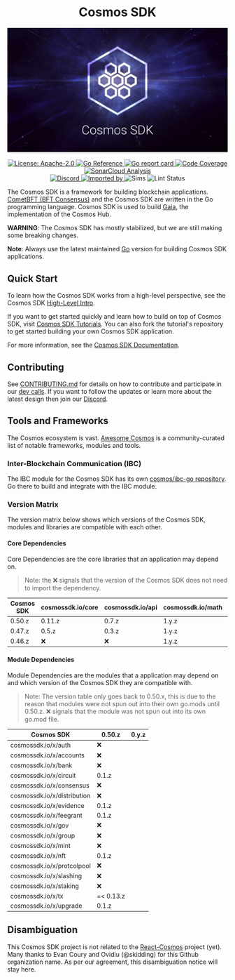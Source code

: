 <div align="center">
  <h1> Cosmos SDK </h1>
</div>

![banner](https://github.com/cosmos/cosmos-sdk-docs/blob/main/static/img/banner.jpg)

<div align="center">
  <a href="https://github.com/cosmos/cosmos-sdk/blob/main/LICENSE">
    <img alt="License: Apache-2.0" src="https://img.shields.io/github/license/cosmos/cosmos-sdk.svg" />
  </a>
  <a href="https://pkg.go.dev/github.com/cosmos/cosmos-sdk">
    <img src="https://pkg.go.dev/badge/github.com/cosmos/cosmos-sdk.svg" alt="Go Reference">
  </a>
  <a href="https://goreportcard.com/report/github.com/cosmos/cosmos-sdk">
    <img alt="Go report card" src="https://goreportcard.com/badge/github.com/cosmos/cosmos-sdk" />
  </a>
  <a href="https://sonarcloud.io/summary/overall?id=cosmos_cosmos-sdk">
    <img alt="Code Coverage" src="https://sonarcloud.io/api/project_badges/measure?project=cosmos_cosmos-sdk&metric=coverage" />
  </a>
  <a href="https://sonarcloud.io/summary/overall?id=cosmos_cosmos-sdk">
    <img alt="SonarCloud Analysis" src="https://sonarcloud.io/api/project_badges/measure?project=cosmos_cosmos-sdk&metric=alert_status">
  </a>
</div>
<div align="center">
  <a href="https://discord.gg/interchain">
    <img alt="Discord" src="https://img.shields.io/discord/669268347736686612.svg" />
  </a>
  <a href="https://sourcegraph.com/github.com/cosmos/cosmos-sdk?badge">
    <img alt="Imported by" src="https://sourcegraph.com/github.com/cosmos/cosmos-sdk/-/badge.svg" />
  </a>
    <img alt="Sims" src="https://github.com/cosmos/cosmos-sdk/workflows/Sims/badge.svg" />
    <img alt="Lint Status" src="https://github.com/cosmos/cosmos-sdk/workflows/Lint/badge.svg" />
</div>

The Cosmos SDK is a framework for building blockchain applications. [CometBFT (BFT Consensus)](https://github.com/cometbft/cometbft) and the Cosmos SDK are written in the Go programming language. Cosmos SDK is used to build [Gaia](https://github.com/cosmos/gaia), the implementation of the Cosmos Hub.

**WARNING**: The Cosmos SDK has mostly stabilized, but we are still making some breaking changes.

**Note**: Always use the latest maintained [Go](https://go.dev/dl) version for building Cosmos SDK applications.

## Quick Start

To learn how the Cosmos SDK works from a high-level perspective, see the Cosmos SDK [High-Level Intro](https://docs.cosmos.network/v0.50/learn/intro/overview).

If you want to get started quickly and learn how to build on top of Cosmos SDK, visit [Cosmos SDK Tutorials](https://tutorials.cosmos.network). You can also fork the tutorial's repository to get started building your own Cosmos SDK application.

For more information, see the [Cosmos SDK Documentation](https://docs.cosmos.network).

## Contributing

See [CONTRIBUTING.md](./CONTRIBUTING.md) for details on how to contribute and participate in our [dev calls](./CONTRIBUTING.md#teams-dev-calls).
If you want to follow the updates or learn more about the latest design then join our [Discord](https://discord.gg/interchain).

## Tools and Frameworks

The Cosmos ecosystem is vast.
[Awesome Cosmos](https://github.com/cosmos/awesome-cosmos) is a community-curated list of notable frameworks, modules and tools.

### Inter-Blockchain Communication (IBC)

The IBC module for the Cosmos SDK has its own [cosmos/ibc-go repository](https://github.com/cosmos/ibc-go). Go there to build and integrate with the IBC module.

### Version Matrix

The version matrix below shows which versions of the Cosmos SDK, modules and libraries are compatible with each other.

#### Core Dependencies

Core Dependencies are the core libraries that an application may depend on.

> Note: the ❌ signals that the version of the Cosmos SDK does not need to import the dependency.

| Cosmos SDK | cosmossdk.io/core | cosmossdk.io/api | cosmossdk.io/math | cosmossdk.io/errors | cosmossdk.io/depinject | cosmossdk.io/log | cosmossdk.io/store |
| ---------- | ----------------- | ---------------- | ----------------- | ------------------- | ---------------------- | ---------------- | ------------------ |
| 0.50.z     | 0.11.z            | 0.7.z            | 1.y.z             | 1.y.z               | 1.y.z                  | 1.y.z            | 1.y.z              |
| 0.47.z     | 0.5.z             | 0.3.z            | 1.y.z             | 1.y.z               | 1.y.z                  | 1.y.z            | ❌                 |
| 0.46.z     | ❌                | ❌               | 1.y.z             | 1.y.z               | ❌                     | ❌               | ❌                 |

#### Module Dependencies

Module Dependencies are the modules that a application may depend on and which version of the Cosmos SDK they are compatible with.

> Note: The version table only goes back to 0.50.x, this is due to the reason that modules were not spun out into their own go.mods until 0.50.z. ❌ signals that the module was not spun out into its own go.mod file.

| Cosmos SDK                  | 0.50.z    | 0.y.z |
| --------------------------- | --------- | ----- |
| cosmossdk.io/x/auth         | ❌        |       |
| cosmossdk.io/x/accounts     | ❌        |       |
| cosmossdk.io/x/bank         | ❌        |       |
| cosmossdk.io/x/circuit      | 0.1.z     |       |
| cosmossdk.io/x/consensus    | ❌        |       |
| cosmossdk.io/x/distribution | ❌        |       |
| cosmossdk.io/x/evidence     | 0.1.z     |       |
| cosmossdk.io/x/feegrant     | 0.1.z     |       |
| cosmossdk.io/x/gov          | ❌        |       |
| cosmossdk.io/x/group        | ❌        |       |
| cosmossdk.io/x/mint         | ❌        |       |
| cosmossdk.io/x/nft          | 0.1.z     |       |
| cosmossdk.io/x/protcolpool  | ❌        |       |
| cosmossdk.io/x/slashing     | ❌        |       |
| cosmossdk.io/x/staking      | ❌        |       |
| cosmossdk.io/x/tx           | =< 0.13.z |       |
| cosmossdk.io/x/upgrade      | 0.1.z     |       |

## Disambiguation

This Cosmos SDK project is not related to the [React-Cosmos](https://github.com/react-cosmos/react-cosmos) project (yet). Many thanks to Evan Coury and Ovidiu (@skidding) for this Github organization name. As per our agreement, this disambiguation notice will stay here.

